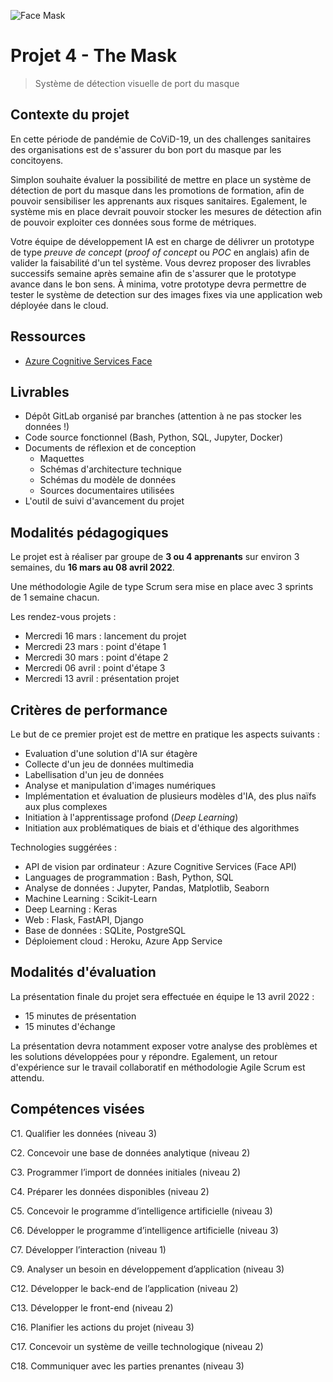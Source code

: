 ![Face Mask](face-mask.jpg)

# Projet 4 - The Mask

> Système de détection visuelle de port du masque

## Contexte du projet

En cette période de pandémie de CoViD-19, un des challenges sanitaires des organisations
est de s'assurer du bon port du masque par les concitoyens.

Simplon souhaite évaluer la possibilité de mettre en place un système de détection
de port du masque dans les promotions de formation, afin de pouvoir sensibiliser
les apprenants aux risques sanitaires. Egalement, le système mis en place devrait
pouvoir stocker les mesures de détection afin de pouvoir exploiter ces données
sous forme de métriques.

Votre équipe de développement IA est en charge de délivrer un prototype de type
_preuve de concept_ (_proof of concept_ ou _POC_ en anglais) afin de valider la
faisabilité d'un tel système. Vous devrez proposer des livrables successifs
semaine après semaine afin de s'assurer que le prototype avance dans le bon sens.
À minima, votre prototype devra permettre de tester le système de detection sur
des images fixes via une application web déployée dans le cloud.

## Ressources

- [Azure Cognitive Services Face](https://azure.microsoft.com/en-us/services/cognitive-services/face/)

## Livrables

- Dépôt GitLab organisé par branches (attention à ne pas stocker les données !)
- Code source fonctionnel (Bash, Python, SQL, Jupyter, Docker)
- Documents de réflexion et de conception
    - Maquettes
    - Schémas d'architecture technique
    - Schémas du modèle de données
    - Sources documentaires utilisées
- L'outil de suivi d'avancement du projet

## Modalités pédagogiques

Le projet est à réaliser par groupe de **3 ou 4 apprenants** sur environ 3 semaines, du **16 mars au 08 avril 2022**.

Une méthodologie Agile de type Scrum sera mise en place avec 3 sprints de 1 semaine chacun.

Les rendez-vous projets :

- Mercredi 16 mars : lancement du projet
- Mercredi 23 mars : point d'étape 1
- Mercredi 30 mars : point d'étape 2
- Mercredi 06 avril : point d'étape 3
- Mercredi 13 avril : présentation projet

## Critères de performance

Le but de ce premier projet est de mettre en pratique les aspects suivants :

- Evaluation d'une solution d'IA sur étagère
- Collecte d'un jeu de données multimedia
- Labellisation d'un jeu de données
- Analyse et manipulation d'images numériques
- Implémentation et évaluation de plusieurs modèles d'IA, des plus naïfs aux plus complexes
- Initiation à l'apprentissage profond (_Deep Learning_)
- Initiation aux problématiques de biais et d'éthique des algorithmes

Technologies suggérées :

- API de vision par ordinateur : Azure Cognitive Services (Face API)
- Languages de programmation : Bash, Python, SQL
- Analyse de données : Jupyter, Pandas, Matplotlib, Seaborn
- Machine Learning : Scikit-Learn
- Deep Learning : Keras
- Web : Flask, FastAPI, Django
- Base de données : SQLite, PostgreSQL
- Déploiement cloud : Heroku, Azure App Service

## Modalités d'évaluation

La présentation finale du projet sera effectuée en équipe le 13 avril 2022 :

- 15 minutes de présentation
- 15 minutes d'échange

La présentation devra notamment exposer votre analyse des problèmes et les solutions développées pour y répondre.
Egalement, un retour d'expérience sur le travail collaboratif en méthodologie Agile Scrum est attendu.

## Compétences visées

C1. Qualifier les données (niveau 3)

C2. Concevoir une base de données analytique (niveau 2)

C3. Programmer l’import de données initiales (niveau 2)

C4. Préparer les données disponibles (niveau 2)

C5. Concevoir le programme d’intelligence artificielle (niveau 3)

C6. Développer le programme d’intelligence artificielle (niveau 3)

C7. Développer l’interaction (niveau 1)

C9. Analyser un besoin en développement d’application (niveau 3)

C12. Développer le back-end de l’application (niveau 2)

C13. Développer le front-end (niveau 2)

C16. Planifier les actions du projet (niveau 3)

C17. Concevoir un système de veille technologique (niveau 2)

C18. Communiquer avec les parties prenantes (niveau 3)
